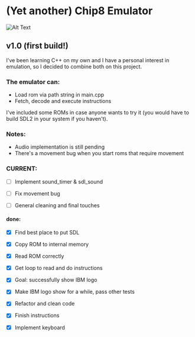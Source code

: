 # (Yet another) Chip8 Emulator

![Alt Text](https://media.giphy.com/media/v1.Y2lkPTc5MGI3NjExdjFna3poMnFyZHhvczh3M3J0OWxhb2d2bzIzemNkZmJ1ZjBxNWsweiZlcD12MV9pbnRlcm5hbF9naWZfYnlfaWQmY3Q9Zw/TbiqNPEzT25BqP8CrN/giphy.gif)

## v1.0 (first build!)
I've been learning C++ on my own and I have a personal interest in emulation, so I decided to combine both on this project.

### The emulator can:
* Load rom via path string in main.cpp
* Fetch, decode and execute instructions

I've included some ROMs in case anyone wants to try it (you would have to build SDL2 in your system if you haven't).


### Notes:
* Audio implementation is still pending
* There's a movement bug when you start roms that require movement

### CURRENT: 

- [ ] Implement sound_timer & sdl_sound
- [ ] Fix movement bug
- [ ] General cleaning and final touches


#### done:
- [x] Find best place to put SDL
- [x] Copy ROM to internal memory
- [x] Read ROM correctly 
- [x] Get loop to read and do instructions
- [x] Goal: successfully show IBM logo
- [x] Make IBM logo show for a while, pass other tests
- [x] Refactor and clean code
- [x] Finish instructions
- [x] Implement keyboard

